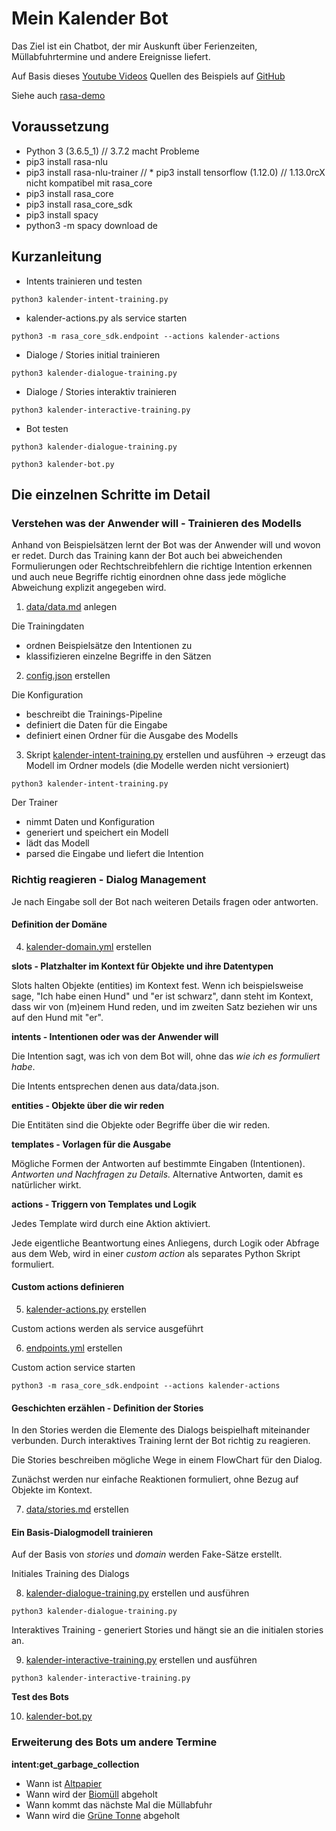 # Mein Kalender Bot

Das Ziel ist ein Chatbot, der mir Auskunft über Ferienzeiten, Müllabfuhrtermine und andere Ereignisse liefert.

Auf Basis dieses [Youtube Videos](https://www.youtube.com/watch?v=xu6D_vLP5vY&t=3848s)
Quellen des Beispiels auf [GitHub](https://github.com/JustinaPetr/Weatherbot_Tutorial)

Siehe auch [rasa-demo](https://github.com/RasaHQ/rasa-demo/)

## Voraussetzung

* Python 3 (3.6.5_1) // 3.7.2 macht Probleme
* pip3 install rasa-nlu
* pip3 install rasa-nlu-trainer
// * pip3 install tensorflow (1.12.0) // 1.13.0rcX nicht kompatibel mit rasa_core
* pip3 install rasa_core
* pip3 install rasa_core_sdk
* pip3 install spacy
* python3 -m spacy download de

## Kurzanleitung
* Intents trainieren und testen
```
python3 kalender-intent-training.py
```
* kalender-actions.py als service starten
```
python3 -m rasa_core_sdk.endpoint --actions kalender-actions
```
* Dialoge / Stories initial trainieren
```
python3 kalender-dialogue-training.py
```
* Dialoge / Stories interaktiv trainieren
```
python3 kalender-interactive-training.py
```
* Bot testen
```
python3 kalender-dialogue-training.py
```
```
python3 kalender-bot.py
```

## Die einzelnen Schritte im Detail
### Verstehen was der Anwender will - Trainieren des Modells
Anhand von Beispielsätzen lernt der Bot was der Anwender will und wovon er redet. Durch das Training kann der Bot auch bei abweichenden Formulierungen oder Rechtschreibfehlern die richtige Intention erkennen und auch neue Begriffe richtig einordnen ohne dass jede mögliche Abweichung explizit angegeben wird.   

1. [data/data.md](data/data.md) anlegen

Die Trainingdaten
* ordnen Beispielsätze den Intentionen zu
* klassifizieren einzelne Begriffe in den Sätzen


2. [config.json](config.json) erstellen

Die Konfiguration
* beschreibt die Trainings-Pipeline
* definiert die Daten für die Eingabe
* definiert einen Ordner für die Ausgabe des Modells


3. Skript [kalender-intent-training.py](kalender-intent-training.py) erstellen und ausführen -> erzeugt das Modell im Ordner models (die Modelle werden nicht versioniert)

```
python3 kalender-intent-training.py
```

Der Trainer
* nimmt Daten und Konfiguration
* generiert und speichert ein Modell
* lädt das Modell
* parsed die Eingabe und liefert die Intention


### Richtig reagieren - Dialog Management

Je nach Eingabe soll der Bot nach weiteren Details fragen oder antworten.

#### Definition der Domäne

4. [kalender-domain.yml](kalender-domain.yml) erstellen

**slots - Platzhalter im Kontext für Objekte und ihre Datentypen**

Slots halten Objekte (entities) im Kontext fest. Wenn ich beispielsweise sage, "Ich habe einen Hund" und "er ist schwarz", dann steht im Kontext, dass wir von (m)einem Hund reden, und im zweiten Satz beziehen wir uns auf den Hund mit "er".

**intents - Intentionen oder was der Anwender will**

Die Intention sagt, was ich von dem Bot will, ohne das *wie ich es formuliert habe*.

Die Intents entsprechen denen aus data/data.json.

**entities - Objekte über die wir reden**

Die Entitäten sind die Objekte oder Begriffe über die wir reden.

**templates - Vorlagen für die Ausgabe**

Mögliche Formen der Antworten auf bestimmte Eingaben (Intentionen). *Antworten und Nachfragen zu Details.* Alternative Antworten, damit es natürlicher wirkt.

**actions - Triggern von Templates und Logik**

Jedes Template wird durch eine Aktion aktiviert.

Jede eigentliche Beantwortung eines Anliegens, durch Logik oder Abfrage aus dem Web, wird in einer *custom action* als separates Python Skript formuliert.

#### Custom actions definieren

5. [kalender-actions.py](kalender-actions.py) erstellen

Custom actions werden als service ausgeführt

6. [endpoints.yml](endpoints.yml) erstellen

Custom action service starten

```
python3 -m rasa_core_sdk.endpoint --actions kalender-actions
```

#### Geschichten erzählen - Definition der Stories

In den Stories werden die Elemente des Dialogs beispielhaft miteinander verbunden. Durch interaktives Training lernt der Bot richtig zu reagieren.

Die Stories beschreiben mögliche Wege in einem FlowChart für den Dialog.

Zunächst werden nur einfache Reaktionen formuliert, ohne Bezug auf Objekte im Kontext.

7. [data/stories.md](data/stories.md) erstellen

#### Ein Basis-Dialogmodell trainieren

Auf der Basis von *stories* und *domain* werden Fake-Sätze erstellt.

Initiales Training des Dialogs

8. [kalender-dialogue-training.py](kalender-dialogue-training.py) erstellen und ausführen

```
python3 kalender-dialogue-training.py
```

Interaktives Training - generiert Stories und hängt sie an die initialen stories an.

9. [kalender-interactive-training.py](kalender-interactive-training.py) erstellen und ausführen

```
python3 kalender-interactive-training.py
```

**Test des Bots**

10. [kalender-bot.py](kalender-bot.py)

### Erweiterung des Bots um andere Termine

**intent:get_garbage_collection**
- Wann ist [Altpapier](garbage)
- Wann wird der [Biomüll](gabage) abgeholt
- Wann kommt das nächste Mal die Müllabfuhr
- Wann wird die [Grüne Tonne](garbage) abgeholt
